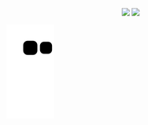 <div align="center">
    <a href="https://www.instagram.com/_andreray/" target="_blank"><img src="https://img.shields.io/badge/-Instagram-%23E4405F?style=for-the-badge&logo=instagram&logoColor=white"></a>
    <a href="https://www.linkedin.com/in/andré-ray" target="_blank"><img src="https://img.shields.io/badge/-LinkedIn-%230077B5?style=for-the-badge&logo=linkedin&logoColor=white" target="_blank"></a>
</div>

![Snake animation](https://github.com/10-AndreRay/10-AndreRay/blob/output/github-contribution-grid-snake.svg)

